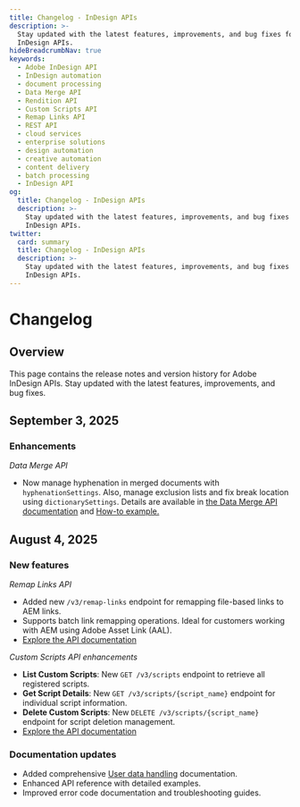 ```yaml
---
title: Changelog - InDesign APIs
description: >-
  Stay updated with the latest features, improvements, and bug fixes for Adobe
  InDesign APIs.
hideBreadcrumbNav: true
keywords:
  - Adobe InDesign API
  - InDesign automation
  - document processing
  - Data Merge API
  - Rendition API
  - Custom Scripts API
  - Remap Links API
  - REST API
  - cloud services
  - enterprise solutions
  - design automation
  - creative automation
  - content delivery
  - batch processing
  - InDesign API
og:
  title: Changelog - InDesign APIs
  description: >-
    Stay updated with the latest features, improvements, and bug fixes for Adobe
    InDesign APIs.
twitter:
  card: summary
  title: Changelog - InDesign APIs
  description: >-
    Stay updated with the latest features, improvements, and bug fixes for Adobe
    InDesign APIs.
---
```


# Changelog

## Overview

This page contains the release notes and version history for Adobe InDesign APIs. Stay updated with the latest features, improvements, and bug fixes.

## September 3, 2025

### Enhancements

*Data Merge API*

- Now manage hyphenation in merged documents with `hyphenationSettings`. Also, manage exclusion lists and fix break location using `dictionarySettings`. Details are available in [the Data Merge API documentation][4] and [How-to example.][5]

## August 4, 2025

### New features

*Remap Links API*

- Added new `/v3/remap-links` endpoint for remapping file-based links to AEM links.
- Supports batch link remapping operations. Ideal for customers working with AEM using Adobe Asset Link (AAL).
- [Explore the API documentation][1]

*Custom Scripts API enhancements*

- **List Custom Scripts**: New `GET /v3/scripts` endpoint to retrieve all registered scripts.
- **Get Script Details**: New `GET /v3/scripts/{script_name}` endpoint for individual script information.
- **Delete Custom Scripts**: New `DELETE /v3/scripts/{script_name}` endpoint for script deletion management.
- [Explore the API documentation][2]

### Documentation updates

- Added comprehensive [User data handling][3] documentation.
- Enhanced API reference with detailed examples.
- Improved error code documentation and troubleshooting guides.

<!-- Links -->
[1]: ../../api/index.md
[2]: ../../api/index.md
[3]: ../../getting_started/usage/index.md#user-data-handling
[4]: ../../api/index.md
[5]: ../../guides/working-with-datamerge-api/index.md
